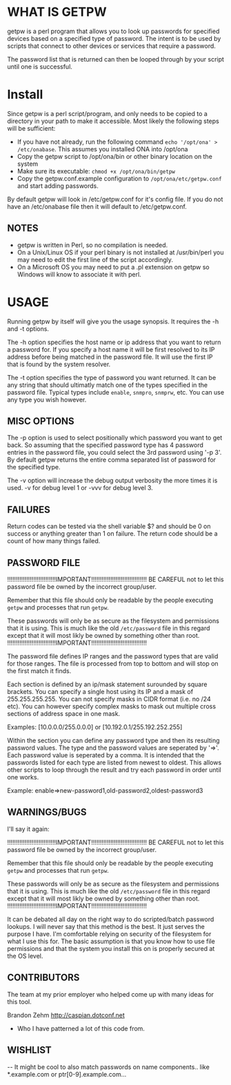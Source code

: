 WHAT IS GETPW
=============
getpw is a perl program that allows you to look up passwords for specified
devices based on a specified type of password.  The intent is to be used
by scripts that connect to other devices or services that require a password.

The password list that is returned can then be looped through by your script
until one is successful.

Install
=======
Since getpw is a perl script/program, and only needs to be copied to a directory
in your path to make it accessible.  Most likely the following steps will
be sufficient:

  * If you have not already, run the following command `echo '/opt/ona' > /etc/onabase`. This assumes you installed ONA into /opt/ona
  * Copy the getpw script to /opt/ona/bin or other binary location on the system
  * Make sure its executable: `chmod +x /opt/ona/bin/getpw`
  * Copy the getpw.conf.example configuration to `/opt/ona/etc/getpw.conf` and start adding passwords. 

   By default getpw will look in <onabase>/etc/getpw.conf for it's config file.
   If you do not have an /etc/onabase file then it will default to /etc/getpw.conf. 

NOTES
-----
  * getpw is written in Perl, so no compilation is needed.
  * On a Unix/Linux OS if your perl binary is not installed at /usr/bin/perl
    you may need to edit the first line of the script accordingly.
  * On a Microsoft OS you may need to put a .pl extension on getpw so
    Windows will know to associate it with perl.


USAGE
=====

Running getpw by itself will give you the usage synopsis.  It requires the -h
and -t options.

The -h option specifies the host name or ip address that you want to return a
password for.  If you specify a host name it will be first resolved to its IP
address before being matched in the password file.  It will use the first IP that
is found by the system resolver.

The -t option specifies the type of password you want returned.  It can be any
string that should ultimatly match one of the types specified in the password file.
Typical types include `enable`, `snmpro`, `snmprw`, etc.  You can use any type you
wish however.

MISC OPTIONS
------------

The -p option is used to select positionally which password you want to get back.  So
assuming that the specified password type has 4 password entries in the password file,
you could select the 3rd password using '-p 3'.  By default getpw returns the entire
comma separated list of password for the specified type.

The -v option will increase the debug output verbosity the more times it is used. -v for
debug level 1 or -vvv for debug level 3.


FAILURES
--------

Return codes can be tested via the shell variable $? and should be 0 on success
or anything greater than 1 on failure.  The return code should be a count of how 
many things failed.


PASSWORD FILE
-------------

!!!!!!!!!!!!!!!!!!!!!!!!!!!!IMPORTANT!!!!!!!!!!!!!!!!!!!!!!!!!!!!!!!!
BE CAREFUL not to let this password file be owned by the incorrect
group/user.

Remember that this file should only be readable by the people executing
`getpw` and processes that run `getpw`.

These passwords will only be as secure as the filesystem and permissions
that it is using.  This is much like the old `/etc/password` file in this
regard except that it will most likly be owned by something other than root.
!!!!!!!!!!!!!!!!!!!!!!!!!!!!IMPORTANT!!!!!!!!!!!!!!!!!!!!!!!!!!!!!!!!

The password file defines IP ranges and the password types that are valid for those
ranges.  The file is processed from top to bottom and will stop on the first
match it finds.

Each section is defined by an ip/mask statement surounded by square brackets.
You can specify a single host using its IP and a mask of 255.255.255.255.  You can
not specify masks in CIDR format (i.e. no /24 etc).  You can however specify
complex masks to mask out multiple cross sections of address space in one mask.

Examples:
    [10.0.0.0/255.0.0.0]
or
    [10.192.0.1/255.192.252.255]

Within the section you can define any password type and then its
resulting password values.  The type and the password values are seperated
by '=>'.  Each password value is seperated by a comma.  It is intended that
the passwords listed for each type are listed from newest to oldest.  This
allows other scripts to loop through the result and try each password in
order until one works.

Example:
    enable=>new-password1,old-password2,oldest-password3


WARNINGS/BUGS
-------------

I'll say it again:

!!!!!!!!!!!!!!!!!!!!!!!!!!!!IMPORTANT!!!!!!!!!!!!!!!!!!!!!!!!!!!!!!!!
BE CAREFUL not to let this password file be owned by the incorrect
group/user.

Remember that this file should only be readable by the people executing
`getpw` and processes that run `getpw`.

These passwords will only be as secure as the filesystem and permissions
that it is using.  This is much like the old `/etc/password` file in this
regard except that it will most likly be owned by something other than root.
!!!!!!!!!!!!!!!!!!!!!!!!!!!!IMPORTANT!!!!!!!!!!!!!!!!!!!!!!!!!!!!!!!!

It can be debated all day on the right way to do scripted/batch password
lookups.  I will never say that this method is the best.  It just serves
the purpose I have.  I'm comfortable relying on security of the filesystem
for what I use this for.  The basic assumption is that you know how to 
use file permissions and that the system you install this on is properly
secured at the OS level.

CONTRIBUTORS
------------

The team at my prior employer who helped come up with many ideas for this tool.

Brandon Zehm <http://caspian.dotconf.net>
   - Who I have patterned a lot of this code from.


WISHLIST
--------

-- It might be cool to also match passwords on name components.. like *.example.com or ptr[0-9].example.com...

